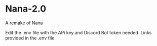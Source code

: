 # Nana-2.0
A remake of Nana

Edit the .env file with the APi key and Discord Bot token needed. Links provided in the .env file
